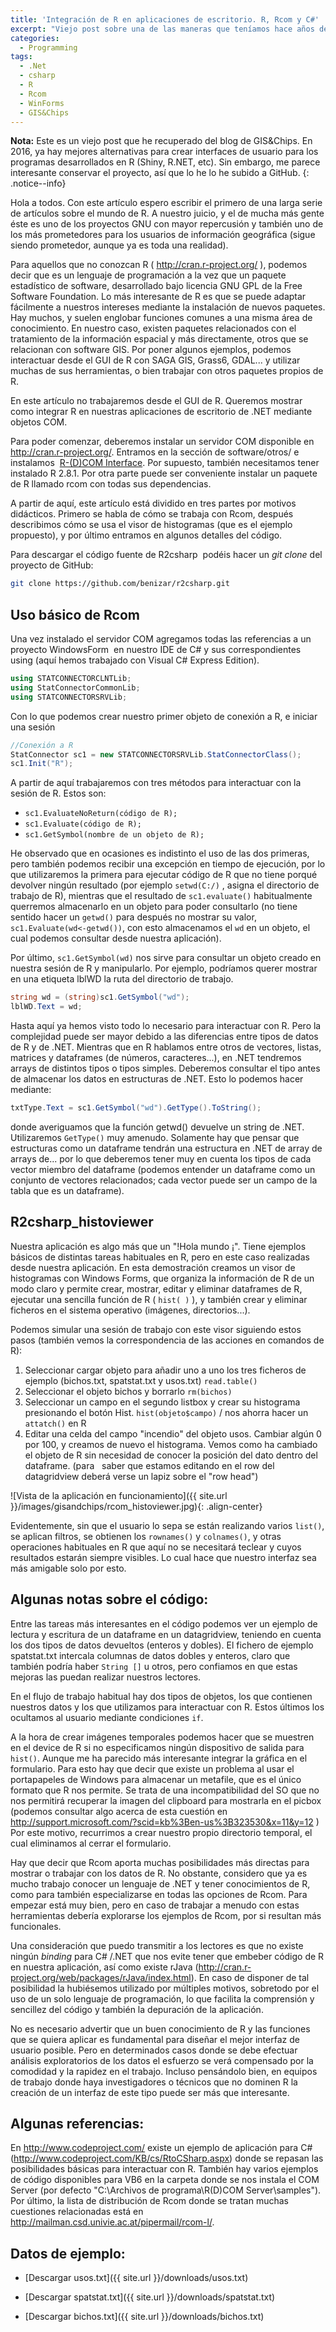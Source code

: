 ```yaml
---
title: 'Integración de R en aplicaciones de escritorio. R, Rcom y C#'
excerpt: "Viejo post sobre una de las maneras que teníamos hace años de crear aplicaciones o interfaces de usuario que utilizasen R"
categories:
  - Programming
tags:
  - .Net
  - csharp
  - R
  - Rcom
  - WinForms
  - GIS&Chips
---
```


**Nota:** Este es un viejo post que he recuperado del blog de GIS&Chips. En 2016, ya hay mejores alternativas para crear interfaces de usuario para los programas desarrollados en R (Shiny, R.NET, etc). Sin embargo, me parece interesante conservar el proyecto, así que lo he lo he subido a GitHub.
{: .notice--info}

Hola a todos. Con este artículo espero escribir el primero de una larga serie de artículos sobre el mundo de R. A nuestro juicio, y el de mucha más gente éste es uno de los proyectos GNU con mayor repercusión y también uno de los más prometedores para los usuarios de información geográfica (sigue siendo prometedor, aunque ya es toda una realidad).

Para aquellos que no conozcan R ( <http://cran.r-project.org/> ), podemos decir que es un lenguaje de programación a la vez que un paquete estadístico de software, desarrollado bajo licencia GNU GPL de la Free Software Foundation. Lo más interesante de R es que se puede adaptar fácilmente a nuestros intereses mediante la instalación de nuevos paquetes. Hay muchos, y suelen englobar funciones comunes a una misma área de conocimiento. En nuestro caso, existen paquetes relacionados con el tratamiento de la información espacial y más directamente, otros que se relacionan con software GIS. Por poner algunos ejemplos, podemos interactuar desde el GUI de R con SAGA GIS, Grass6, GDAL... y utilizar muchas de sus herramientas, o bien trabajar con otros paquetes propios de R.

En este artículo no trabajaremos desde el GUI de R. Queremos mostrar como integrar R en nuestras aplicaciones de escritorio de .NET mediante objetos COM.

Para poder comenzar, deberemos instalar un servidor COM disponible en <http://cran.r-project.org/>. Entramos en la sección de software/otros/ e instalamos  [R-(D)COM Interface](http://cran.r-project.org/contrib/extra/dcom/). Por supuesto, también necesitamos tener instalado R 2.8.1. Por otra parte puede ser conveniente instalar un paquete de R llamado rcom con todas sus dependencias.

A partir de aquí, este artículo está dividido en tres partes por motivos didácticos. Primero se habla de cómo se trabaja con Rcom, después describimos cómo se usa el visor de histogramas (que es el ejemplo propuesto), y por último entramos en algunos detalles del código.

Para descargar el código fuente de R2csharp  podéis hacer un *git clone* del proyecto de GitHub:

```bash
git clone https://github.com/benizar/r2csharp.git
```

## Uso básico de Rcom
Una vez instalado el servidor COM agregamos todas las referencias a un proyecto WindowsForm  en nuestro IDE de C# y sus correspondientes using (aquí hemos trabajado con Visual C# Express Edition).

``` csharp
using STATCONNECTORCLNTLib;
using StatConnectorCommonLib;
using STATCONNECTORSRVLib;
```

Con lo que podemos crear nuestro primer objeto de conexión a R, e iniciar una sesión

```csharp
//Conexión a R
StatConnector sc1 = new STATCONNECTORSRVLib.StatConnectorClass();
sc1.Init("R");
```

A partir de aquí trabajaremos con tres métodos para interactuar con la sesión de R. Estos son:

- `sc1.EvaluateNoReturn(código de R);`
- `sc1.Evaluate(código de R);`
- `sc1.GetSymbol(nombre de un objeto de R);`


He observado que en ocasiones es indistinto el uso de las dos primeras, pero también podemos recibir una excepción en tiempo de ejecución, por lo que utilizaremos la primera para ejecutar código de R que no tiene porqué devolver ningún resultado (por ejemplo `setwd(C:/)` , asigna el directorio de trabajo de R), mientras que el resultado de `sc1.evaluate()` habitualmente querremos almacenarlo en un objeto para poder consultarlo (no tiene sentido hacer un `getwd()` para después no mostrar su valor, `sc1.Evaluate(wd<-getwd())`, con esto almacenamos el `wd` en un objeto, el cual podemos consultar desde nuestra aplicación).


Por último, `sc1.GetSymbol(wd)` nos sirve para consultar un objeto creado en nuestra sesión de R y manipularlo. Por ejemplo, podríamos querer mostrar en una etiqueta lblWD la ruta del directorio de trabajo.

```csharp
string wd = (string)sc1.GetSymbol("wd");
lblWD.Text = wd;
```

Hasta aquí ya hemos visto todo lo necesario para interactuar con R. Pero la complejidad puede ser mayor debido a las diferencias entre tipos de datos de R y de .NET. Mientras que en R hablamos entre otros de vectores, listas, matrices y dataframes (de números, caracteres...), en .NET tendremos arrays de distintos tipos o tipos simples. Deberemos consultar el tipo antes de almacenar los datos en estructuras de .NET. Esto lo podemos hacer mediante:
    

```csharp
txtType.Text = sc1.GetSymbol("wd").GetType().ToString();
```
    
donde averiguamos que la función getwd() devuelve un string de .NET. Utilizaremos `GetType()` muy amenudo. Solamente hay que pensar que estructuras como un dataframe tendrán una estructura en .NET de array de arrays de... por lo que deberemos tener muy en cuenta los tipos de cada vector miembro del dataframe (podemos entender un dataframe como un conjunto de vectores relacionados; cada vector puede ser un campo de la tabla que es un dataframe).
    

## R2csharp_histoviewer
Nuestra aplicación es algo más que un "!Hola mundo ¡". Tiene ejemplos básicos de distintas tareas habituales en R, pero en este caso realizadas desde nuestra aplicación. En esta demostración creamos un visor de histogramas con Windows Forms, que organiza la información de R de un modo claro y permite crear, mostrar, editar y eliminar dataframes de R, ejecutar una sencilla función de R ( `hist( )` ), y también crear y eliminar ficheros en el sistema operativo (imágenes, directorios...).


Podemos simular una sesión de trabajo con este visor siguiendo estos pasos (también vemos la correspondencia de las acciones en comandos de R):

1. Seleccionar cargar objeto para añadir uno a uno los tres ficheros de ejemplo (bichos.txt, spatstat.txt y usos.txt)
    `read.table()`
2. Seleccionar el objeto bichos y borrarlo
    `rm(bichos)`
3. Seleccionar un campo en el segundo listbox y crear su histograma presionando el botón Hist.
    `hist(objeto$campo)` / nos ahorra hacer un `attatch()` en R
4. Editar una celda del campo "incendio" del objeto usos. Cambiar algún 0 por 100, y creamos de nuevo el histograma. Vemos como ha cambiado el objeto de R sin necesidad de conocer la posición del dato dentro del dataframe. (para   saber que estamos editando en el row del datagridview deberá verse un lapiz sobre el "row head")
    
![Vista de la aplicación en funcionamiento]({{ site.url }}/images/gisandchips/rcom_histoviewer.jpg){: .align-center}
    
Evidentemente, sin que el usuario lo sepa se están realizando varios `list()`, se aplican filtros, se obtienen los `rownames()` y `colnames()`, y otras operaciones habituales en R que aquí no se necesitará teclear y cuyos resultados estarán siempre visibles. Lo cual hace que nuestro interfaz sea más amigable solo por esto.
    
## Algunas notas sobre el código:
    
Entre las tareas más interesantes en el código podemos ver un ejemplo de lectura y escritura de un dataframe en un datagridview, teniendo en cuenta los dos tipos de datos devueltos (enteros y dobles). El fichero de ejemplo spatstat.txt intercala columnas de datos dobles y enteros, claro que también podría haber `String []` u otros, pero confiamos en que estas mejoras las puedan realizar nuestros lectores.

En el flujo de trabajo habitual hay dos tipos de objetos, los que contienen nuestros datos y los que utilizamos para interactuar con R. Estos últimos los ocultamos al usuario mediante condiciones `if`.
    
A la hora de crear imágenes temporales podemos hacer que se muestren en el device de R si no especificamos ningún dispositivo de salida para `hist()`. Aunque me ha parecido más interesante integrar la gráfica en el formulario. Para esto hay que decir que existe un problema al usar el portapapeles de Windows para almacenar un metafile, que es el único formato que R nos permite. Se trata de una incompatibilidad del SO que no nos permitirá recuperar la imagen del clipboard para mostrarla en el picbox (podemos consultar algo acerca de esta cuestión en <http://support.microsoft.com/?scid=kb%3Ben-us%3B323530&x=11&y=12> ) Por este motivo, recurrimos a crear nuestro propio directorio temporal, el cual eliminamos al cerrar el formulario.
    
Hay que decir que Rcom aporta muchas posibilidades más directas para mostrar o trabajar con los datos de R. No obstante, considero que ya es mucho trabajo conocer un lenguaje de .NET y tener conocimientos de R, como para también especializarse en todas las opciones de Rcom. Para empezar está muy bien, pero en caso de trabajar a menudo con estas herramientas debería explorarse los ejemplos de Rcom, por si resultan más funcionales.

Una consideración que puedo transmitir a los lectores es que no existe ningún *binding* para C# /.NET que nos evite tener que embeber código de R en nuestra aplicación, así como existe rJava (<http://cran.r-project.org/web/packages/rJava/index.html>). En caso de disponer de tal posibilidad la hubiésemos utilizado por múltiples motivos, sobretodo por el uso de un solo lenguaje de programación, lo que facilita la comprensión y sencillez del código y también la depuración de la aplicación.

No es necesario advertir que un buen conocimiento de R y las funciones que se quiera aplicar es fundamental para diseñar el mejor interfaz de usuario posible. Pero en determinados casos donde se debe efectuar análisis exploratorios de los datos el esfuerzo se verá compensado por la comodidad y la rapidez en el trabajo. Incluso pensándolo bien, en equipos de trabajo donde haya investigadores o técnicos que no dominen R la creación de un interfaz de este tipo puede ser más que interesante.
    
## Algunas referencias:

En <http://www.codeproject.com/> existe un ejemplo de aplicación para C# (<http://www.codeproject.com/KB/cs/RtoCSharp.aspx>) donde se repasan las posibilidades básicas para interactuar con R. También hay varios ejemplos de código disponibles para VB6 en la carpeta donde se nos instala el COM Server (por defecto "C:\Archivos de programa\R\(D)COM Server\samples"). Por último, la lista de distribución de Rcom donde se tratan muchas cuestiones relacionadas está en <http://mailman.csd.univie.ac.at/pipermail/rcom-l/>.
    
## Datos de ejemplo:

- [Descargar usos.txt]({{ site.url }}/downloads/usos.txt)
    
- [Descargar spatstat.txt]({{ site.url }}/downloads/spatstat.txt)

- [Descargar bichos.txt]({{ site.url }}/downloads/bichos.txt)
